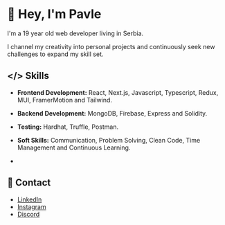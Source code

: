 # 👋 Hey, I'm Pavle

I'm a 19 year old web developer living in Serbia.

I channel my creativity into personal projects and continuously seek new
challenges to expand my skill set.

## </> Skills

* __Frontend Development:__ React, Next.js, Javascript, Typescript, Redux, MUI, FramerMotion and Tailwind.
* __Backend Development:__ MongoDB, Firebase, Express and Solidity.
* __Testing:__ Hardhat, Truffle, Postman.
* __Soft Skills:__ Communication, Problem Solving, Clean Code, Time Management and Continuous Learning.
  
  
* 

## 📩 Contact

* [LinkedIn](https://www.linkedin.com/in/kowy-dev/)
* [Instagram](https://www.instagram.com/pavle.dev/)
* [Discord](https://discord.gg/dqv7em6gAq)

